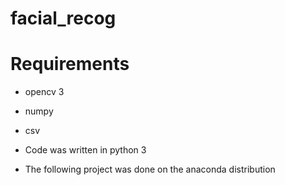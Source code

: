 # facial_recog

# Requirements
- opencv 3 
- numpy
- csv

- Code was written in python 3
- The following project was done on the anaconda distribution
